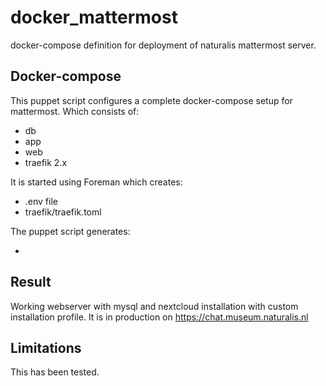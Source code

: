 docker_mattermost 
=====================
docker-compose definition for deployment of naturalis mattermost server.


Docker-compose
--------------

This puppet script configures a complete docker-compose setup for mattermost. Which
consists of:

 - db
 - app
 - web
 - traefik 2.x

It is started using Foreman which creates:

 - .env file
 - traefik/traefik.toml

The puppet script generates:

-

Result
------
Working webserver with mysql and nextcloud installation with custom installation
profile.  It is in production on https://chat.museum.naturalis.nl

Limitations
-----------
This has been tested.
